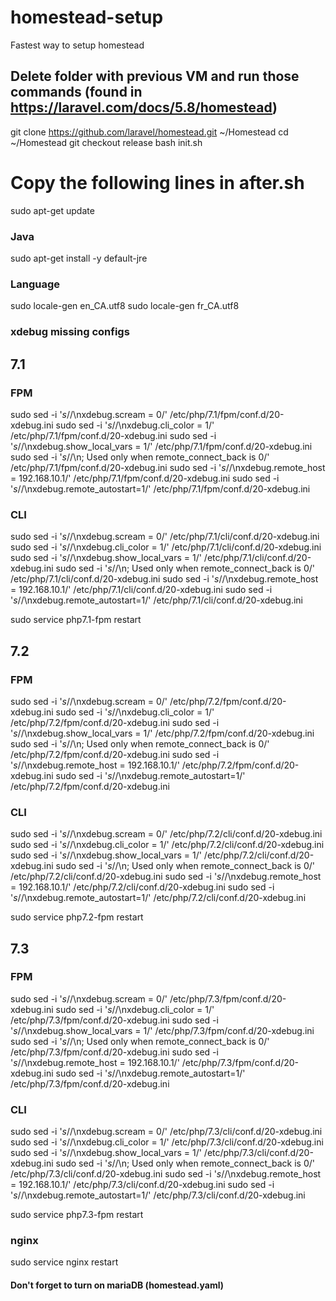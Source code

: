 # homestead-setup
Fastest way to setup homestead

## Delete folder with previous VM and run those commands (found in https://laravel.com/docs/5.8/homestead)
git clone https://github.com/laravel/homestead.git ~/Homestead
cd ~/Homestead
git checkout release
bash init.sh

# Copy the following lines in after.sh

sudo apt-get update

### Java
sudo apt-get install -y default-jre

### Language
sudo locale-gen en_CA.utf8
sudo locale-gen fr_CA.utf8

### xdebug missing configs 

## 7.1
### FPM
sudo sed -i '$s/$/\nxdebug.scream = 0/' /etc/php/7.1/fpm/conf.d/20-xdebug.ini
sudo sed -i '$s/$/\nxdebug.cli_color = 1/' /etc/php/7.1/fpm/conf.d/20-xdebug.ini
sudo sed -i '$s/$/\nxdebug.show_local_vars = 1/' /etc/php/7.1/fpm/conf.d/20-xdebug.ini
sudo sed -i '$s/$/\n; Used only when remote_connect_back is 0/' /etc/php/7.1/fpm/conf.d/20-xdebug.ini
sudo sed -i '$s/$/\nxdebug.remote_host = 192.168.10.1/' /etc/php/7.1/fpm/conf.d/20-xdebug.ini
sudo sed -i '$s/$/\nxdebug.remote_autostart=1/' /etc/php/7.1/fpm/conf.d/20-xdebug.ini
### CLI
sudo sed -i '$s/$/\nxdebug.scream = 0/' /etc/php/7.1/cli/conf.d/20-xdebug.ini
sudo sed -i '$s/$/\nxdebug.cli_color = 1/' /etc/php/7.1/cli/conf.d/20-xdebug.ini
sudo sed -i '$s/$/\nxdebug.show_local_vars = 1/' /etc/php/7.1/cli/conf.d/20-xdebug.ini
sudo sed -i '$s/$/\n; Used only when remote_connect_back is 0/' /etc/php/7.1/cli/conf.d/20-xdebug.ini
sudo sed -i '$s/$/\nxdebug.remote_host = 192.168.10.1/' /etc/php/7.1/cli/conf.d/20-xdebug.ini
sudo sed -i '$s/$/\nxdebug.remote_autostart=1/' /etc/php/7.1/cli/conf.d/20-xdebug.ini

sudo service php7.1-fpm restart

## 7.2
### FPM
sudo sed -i '$s/$/\nxdebug.scream = 0/' /etc/php/7.2/fpm/conf.d/20-xdebug.ini
sudo sed -i '$s/$/\nxdebug.cli_color = 1/' /etc/php/7.2/fpm/conf.d/20-xdebug.ini
sudo sed -i '$s/$/\nxdebug.show_local_vars = 1/' /etc/php/7.2/fpm/conf.d/20-xdebug.ini
sudo sed -i '$s/$/\n; Used only when remote_connect_back is 0/' /etc/php/7.2/fpm/conf.d/20-xdebug.ini
sudo sed -i '$s/$/\nxdebug.remote_host = 192.168.10.1/' /etc/php/7.2/fpm/conf.d/20-xdebug.ini
sudo sed -i '$s/$/\nxdebug.remote_autostart=1/' /etc/php/7.2/fpm/conf.d/20-xdebug.ini
### CLI
sudo sed -i '$s/$/\nxdebug.scream = 0/' /etc/php/7.2/cli/conf.d/20-xdebug.ini
sudo sed -i '$s/$/\nxdebug.cli_color = 1/' /etc/php/7.2/cli/conf.d/20-xdebug.ini
sudo sed -i '$s/$/\nxdebug.show_local_vars = 1/' /etc/php/7.2/cli/conf.d/20-xdebug.ini
sudo sed -i '$s/$/\n; Used only when remote_connect_back is 0/' /etc/php/7.2/cli/conf.d/20-xdebug.ini
sudo sed -i '$s/$/\nxdebug.remote_host = 192.168.10.1/' /etc/php/7.2/cli/conf.d/20-xdebug.ini
sudo sed -i '$s/$/\nxdebug.remote_autostart=1/' /etc/php/7.2/cli/conf.d/20-xdebug.ini

sudo service php7.2-fpm restart

## 7.3
### FPM
sudo sed -i '$s/$/\nxdebug.scream = 0/' /etc/php/7.3/fpm/conf.d/20-xdebug.ini
sudo sed -i '$s/$/\nxdebug.cli_color = 1/' /etc/php/7.3/fpm/conf.d/20-xdebug.ini
sudo sed -i '$s/$/\nxdebug.show_local_vars = 1/' /etc/php/7.3/fpm/conf.d/20-xdebug.ini
sudo sed -i '$s/$/\n; Used only when remote_connect_back is 0/' /etc/php/7.3/fpm/conf.d/20-xdebug.ini
sudo sed -i '$s/$/\nxdebug.remote_host = 192.168.10.1/' /etc/php/7.3/fpm/conf.d/20-xdebug.ini
sudo sed -i '$s/$/\nxdebug.remote_autostart=1/' /etc/php/7.3/fpm/conf.d/20-xdebug.ini
### CLI
sudo sed -i '$s/$/\nxdebug.scream = 0/' /etc/php/7.3/cli/conf.d/20-xdebug.ini
sudo sed -i '$s/$/\nxdebug.cli_color = 1/' /etc/php/7.3/cli/conf.d/20-xdebug.ini
sudo sed -i '$s/$/\nxdebug.show_local_vars = 1/' /etc/php/7.3/cli/conf.d/20-xdebug.ini
sudo sed -i '$s/$/\n; Used only when remote_connect_back is 0/' /etc/php/7.3/cli/conf.d/20-xdebug.ini
sudo sed -i '$s/$/\nxdebug.remote_host = 192.168.10.1/' /etc/php/7.3/cli/conf.d/20-xdebug.ini
sudo sed -i '$s/$/\nxdebug.remote_autostart=1/' /etc/php/7.3/cli/conf.d/20-xdebug.ini

sudo service php7.3-fpm restart

### nginx

sudo service nginx restart


#### Don't forget to turn on mariaDB (homestead.yaml)
